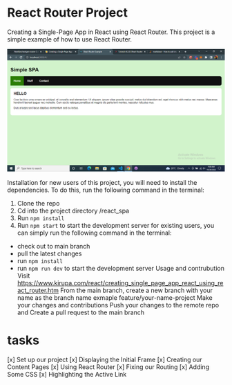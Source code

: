 # React Router Project

Creating a Single-Page App in React using React Router. This project is a simple example of how to use React Router.

![Screenshot](screenshot.png)

Installation
for new users of this project, you will need to install the dependencies. To do this, run the following command in the terminal:

1. Clone the repo
2. Cd into the project directory /react_spa
3. Run `npm install`
4. Run `npm start` to start the development server
   for existing users, you can simply run the following command in the terminal:

- check out to main branch
- pull the latest changes
- run `npm install`
- run `npm run dev` to start the development server
  Usage and contrubution
  Visit https://www.kirupa.com/react/creating_single_page_app_react_using_react_router.htm
  From the main branch, create a new branch with your name as the branch name exmaple feature/your-name-project
  Make your changes and contributions
  Push your changes to the remote repo and
  Create a pull request to the main branch

# tasks

[x] Set up our project
[x] Displaying the Initial Frame
[x] Creating our Content Pages
[x] Using React Router
[x] Fixing our Routing
[x] Adding Some CSS
[x] Highlighting the Active Link
